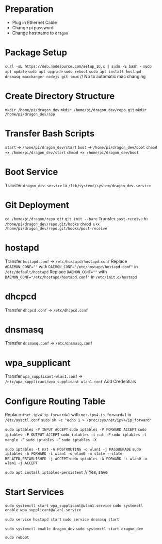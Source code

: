 # Preparation
  - Plug in Ethernet Cable
  - Change pi password
  - Change hostname to `dragon`

# Package Setup
  `curl -sL https://deb.nodesource.com/setup_10.x | sudo -E bash -`
  `sudo apt update`
  `sudo apt upgrade`
  `sudo reboot`
  `sudo apt install hostapd dnsmasq macchanger nodejs git tmux` // No to automatic mac changing

# Create Directory Structure
  `mkdir /home/pi/dragon_dev`
  `mkdir /home/pi/dragon_dev/repo.git`
  `mkdir /home/pi/dragon_dev/app`

# Transfer Bash Scripts
  `start` -> `/home/pi/dragon_dev/start`
  `boot` -> `/home/pi/dragon_dev/boot`
  `chmod +x /home/pi/dragon_dev/start`
  `chmod +x /home/pi/dragon_dev/boot`

# Boot Service
  Transfer `dragon_dev.service` to `/lib/systemd/system/dragon_dev.service`

# Git Deployment
  `cd /home/pi/dragon/repo.git`
  `git init --bare`
  Transfer `post-receive` to `/home/pi/dragon_dev/repo.git/hooks`
  `chmod u+x /home/pi/dragon_dev/repo.git/hooks/post-receive`

# hostapd
  Transfer `hostapd.conf` -> `/etc/hostapd/hostapd.conf`
  Replace `#DAEMON_CONF=""` with `DAEMON_CONF="/etc/hostapd/hostapd.conf"` in `/etc/default/hostapd`
  Replace `DAEMON_CONF=""` with `DAEMON_CONF="/etc/hostapd/hostapd.conf"` in `/etc/init.d/hostapd`

# dhcpcd
  Transfer `dhcpcd.conf` -> `/etc/dhcpcd.conf`

# dnsmasq
  Transfer `dnsmasq.conf` -> `/etc/dnsmasq.conf`

# wpa_supplicant
  Transfer `wpa_supplicant-wlan1.conf` -> `/etc/wpa_supplicant/wpa_supplicant-wlan1.conf`
  Add Credentials

# Configure Routing Table
  Replace `#net.ipv4.ip_forward=1` with `net.ipv4.ip_forward=1` in `/etc/sysctl.conf`
  `sudo sh -c "echo 1 > /proc/sys/net/ipv4/ip_forward"`

  `sudo iptables -P INPUT ACCEPT`
  `sudo iptables -P FORWARD ACCEPT`
  `sudo iptables -P OUTPUT ACCEPT`
  `sudo iptables -t nat -F`
  `sudo iptables -t mangle -F`
  `sudo iptables -F`
  `sudo iptables -X`

  `sudo iptables -t nat -A POSTROUTING -o wlan1 -j MASQUERADE`
  `sudo iptables -A FORWARD -i wlan1 -o wlan0 -m state --state RELATED,ESTABLISHED -j ACCEPT`
  `sudo iptables -A FORWARD -i wlan0 -o wlan1 -j ACCEPT`

  `sudo apt install iptables-persistent` // Yes, save

# Start Services
  `sudo systemctl start wpa_supplicant@wlan1.service`
  `sudo systemctl enable wpa_supplicant@wlan1.service`

  `sudo service hostapd start`
  `sudo service dnsmasq start`

  `sudo systemctl enable dragon_dev`
  `sudo systemctl start dragon_dev`

  `sudo reboot`
